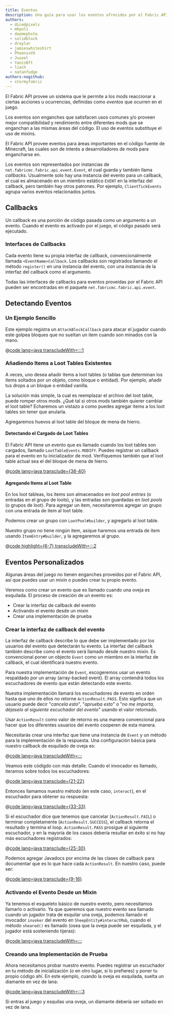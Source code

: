 ```yaml
---
title: Eventos
description: Una guía para usar los eventos ofrecidos por el Fabric API.
authors:
  - dicedpixels
  - mkpoli
  - daomephsta
  - solidblock
  - draylar
  - jamieswhiteshirt
  - PhoenixVX
  - Juuxel
  - YanisBft
  - liach
  - natanfudge
authors-nogithub:
  - stormyfabric
---
```


El Fabric API provee un sistema que le permite a los mods reaccionar a ciertas acciones u ocurrencias, definidas como _eventos_ que ocurren en el juego.

Los eventos son enganches que satisfacen usos comunes y/o proveen mejor compatibilidad y rendimiento entre diferentes mods que se enganchan a las mismas áreas del código. El uso de eventos substituye el uso de mixins.

El Fabric API provee eventos para áreas importantes en el código fuente de Minecraft, las cuales son de interés a desarrolladores de mods para engancharse en.

Los eventos son representados por instancias de `net.fabricmc.fabric.api.event.Event`, el cual guarda y también llama _callbacks_. Usualmente solo hay una instancia del evento para un callback, el cual es almacenado en un miembro estático `EVENT` en la interfaz del callback, pero también hay otros patrones. Por ejemplo, `ClientTickEvents` agrupa varios eventos relacionados juntos.

## Callbacks

Un callback es una porción de código pasada como un argumento a un evento. Cuando el evento es activado por el juego, el código pasado será ejecutado.

### Interfaces de Callbacks

Cada evento tiene su propia interfaz de callback, convencionalmente llamada `<EventName>Callback`. Los callbacks son registrados llamando el método `register()` en una instancia del evento, con una instancia de la interfaz del callback como el argumento.

Todas las interfaces de callbacks para eventos proveídas por el Fabric API pueden ser encontradas en el paquete `net.fabricmc.fabric.api.event`.

## Detectando Eventos

### Un Ejemplo Sencillo

Este ejemplo registra un `AttackBlockCallback` para atacar el jugador cuando este golpea bloques que no sueltan un item cuando son minados con la mano.

@[code lang=java transcludeWith=:::1](@/reference/1.21.1/src/main/java/com/example/docs/event/ExampleModEvents.java)

### Añadiendo Items a Loot Tables Existentes

A veces, uno desea añadir items a loot tables (o tablas que determinan los items soltados por un objeto, como bloque o entidad). Por ejemplo, añadir tus drops a un bloque o entidad vanilla.

La solución más simple, la cual es reemplazar el archivo del loot table, puede romper otros mods. ¿Qué tal si otros mods también quierer cambiar el loot table? Echaremos un vistazo a como puedes agregar items a los loot tables sin tener que anularla.

Agregaremos huevos al loot table del bloque de mena de hierro.

#### Detectando el Cargado de Loot Tables

El Fabric API tiene un evento que es llamado cuando los loot tables son cargados, llamado `LootTableEvents.MODIFY`. Puedes registrar un callback para el evento en tu inicializador de mod. Verifiquemos también que el loot table actual sea el del bloque de mena de hierro.

@[code lang=java transclude={38-40}](@/reference/1.21.1/src/main/java/com/example/docs/event/ExampleModEvents.java)

#### Agregando Items al Loot Table

En los loot tableas, los items son almacenados en _loot pool entries_ (o entradas en el grupo de loots), y las entradas son guardadas en _loot pools_ (o grupos de loot). Para agregar un item, necesitaremos agregar un grupo con una entrada de item al loot table.

Podemos crear un grupo con `LootPool#builder`, y agregarlo al loot table.

Nuestro grupo no tiene ningún item, asique haremos una entrada de item usando `ItemEntry#builder`, y la agregaremos al grupo.

@[code highlight={6-7} transcludeWith=:::2](@/reference/1.21.1/src/main/java/com/example/docs/event/ExampleModEvents.java)

## Eventos Personalizados

Algunas áreas del juego no tienen enganches proveídos por el Fabric API, así que puedes usar un mixin o puedes crear tu propio evento.

Veremos como crear un evento que es llamado cuando una oveja es esquilada. El proceso de creación de un evento es:

- Crear la interfaz de callback del evento
- Activando el evento desde un mixin
- Crear una implementación de prueba

### Crear la interfaz de callback del evento

La interfaz de callback describe lo que debe ser implementado por los usuarios del evento que detectarán tu evento. La interfaz del callback también describe como el evento será llamado desde nuestro mixin. Es convencional poner un objecto `Event` como un miembro en la interfaz de callback, el cual identificará nuestro evento.

Para nuestra implementación de `Event`, escogeremos usar un evento respaldado por un array (array-backed event). El array contendrá todos los escuchadores de evento que están detectando este evento.

Nuestra implementación llamará los escuchadores de evento en orden hasta que uno de ellos no retorne `ActionResult.PASS`. Esto signfica que un usuario puede decir "_cancela esto_", "_aprueba esto_" o "_no me importa, déjaselo al siguiente escuchador del evento_" usando el valor retornado.

Usar `ActionResult` como valor de retorno es una manera convencional para hacer que los diferentes usuarios del evento cooperen de esta manera.

Necesitarás crear una interfaz que tiene una instancia de `Event` y un método para la implementación de la respuesta. Una configuración básica para nuestro callback de esquilado de oveja es:

@[code lang=java transcludeWith=:::](@/reference/1.21.1/src/main/java/com/example/docs/event/SheepShearCallback.java)

Veamos este códigdo con más detalle. Cuando el invocador es llamado, iteramos sobre todos los escuchadores:

@[code lang=java transclude={21-22}](@/reference/1.21.1/src/main/java/com/example/docs/event/SheepShearCallback.java)

Entonces llamamos nuestro método (en este caso, `interact`), en el escuchador para obtener su respuesta:

@[code lang=java transclude={33-33}](@/reference/1.21.1/src/main/java/com/example/docs/event/SheepShearCallback.java)

Si el escuchador dice que tenemos que cancelar (`ActionResult.FAIL`) o terminar completamente (`ActionResult.SUCCESS`), el callback retorna el resultado y termina el loop. `ActionResult.PASS` prosigue al siguiente escuchador, y en la mayoría de los casos debería resultar en éxito si no hay más escuchadores registrados:

@[code lang=java transclude={25-30}](@/reference/1.21.1/src/main/java/com/example/docs/event/SheepShearCallback.java)

Podemos agregar Javadocs por encima de las clases de callback para documentar que es lo que hace cada `ActionResult`. En nuestro caso, puede ser:

@[code lang=java transclude={9-16}](@/reference/1.21.1/src/main/java/com/example/docs/event/SheepShearCallback.java)

### Activando el Evento Desde un Mixin

Ya tenemos el esqueleto básico de nuestro evento, pero necesitamos llamarlo o activarlo. Ya que queremos que nuestro evento sea llamado cuando un jugador trata de esquilar una oveja, podemos llamado el invocador `invoker` del evento en `SheepEntity#interactMob`, cuando el método `sheared()` es llamado (osea que la oveja puede ser esquilada, y el jugador está sosteniendo tijeras):

@[code lang=java transcludeWith=:::](@/reference/1.21.1/src/main/java/com/example/docs/mixin/event/SheepEntityMixin.java)

### Creando una Implementación de Prueba

Ahora necesitamos probar nuestro evento. Puedes registrar un escuchador en tu método de inicialización (o en otro lugar, si lo prefieres) y poner tu propio código ahí. En este ejemplo, cuando la oveja es esquilada, suelta un diamante en vez de lana:

@[code lang=java transcludeWith=:::3](@/reference/1.21.1/src/main/java/com/example/docs/event/ExampleModEvents.java)

Si entras al juego y esquilas una oveja, un diamante debería ser soltado en vez de lana.
